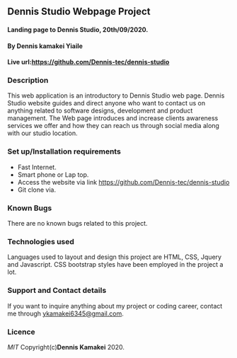 ## Dennis Studio Webpage Project
#### Landing page to Dennis Studio, 20th/09/2020.

#### By **Dennis kamakei Yiaile**
#### Live url:https://github.com/Dennis-tec/dennis-studio

### Description
This web application is an introductory to Dennis Studio web page. Dennis Studio website guides and direct anyone who want to contact us on anything related to software designs, development and product management. The Web page introduces and increase clients awareness services we offer and how they can reach us through social media along with our studio location.

### Set up/Installation requirements
* Fast Internet.
* Smart phone or Lap top.
* Access the website via link https://github.com/Dennis-tec/dennis-studio
* Git clone via.

### Known Bugs
There are no known bugs related to this project.

### Technologies used
Languages used to layout and design this project are HTML, CSS, Jquery and Javascript. CSS bootstrap styles have been employed in the project a lot.

### Support and Contact details
If you want to inquire anything about my project or coding career, contact me through ykamakei6345@gmail.com.

### Licence
*MIT*
Copyright(c)**Dennis Kamakei** 2020.
